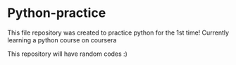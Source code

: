 # Python-practice
This file repository was created to practice python for the 1st time!
Currently learning a python course on coursera 

This repository will have random codes :) 
